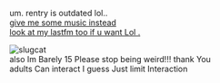 um. rentry is outdated lol..  
[give me some music instead](https://joel.123guestbook.com/)  
[look at my lastfm too if u want Lol .](https://www.last.fm/user/snakecore)

![slugcat](https://github.com/METALLlCA/METALLlCA/assets/116941296/39747d21-f81e-4937-ae25-e7e482ad4c53)   
also Im Barely 15 Please stop being weird!!! thank You   
adults Can interact I guess Just limit Interaction
